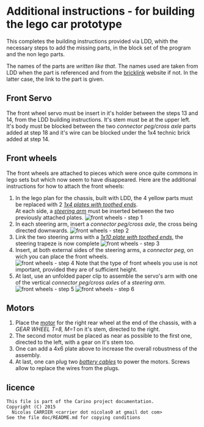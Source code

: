 # Additional instructions - for building the lego car prototype

This completes the building instructions provided via LDD, whith the necessary
steps to add the missing parts, in the block set of the program and the non lego
parts.

The names of the parts are *written like that*. The names used are taken from
LDD when the part is referenced and from the [bricklink][bricklink] website if
not. In the latter case, the link to the part is given.

## Front Servo

The front wheel servo must be insert in it's holder between the steps 13 and 14,
from the LDD building instructions. It's stem must be at the upper left. It's
body must be blocked between the two *connector peg/cross axle* parts added at
step 18 and it's wire can be blocked under the 1x4 technic brick added at step
14.

## Front wheels

The front wheels are attached to pieces which were once quite commons in lego
sets but which now seem to have disappeared. Here are the additional
instructions for how to attach the front wheels:  

1. In the lego plan for the chassis, built with LDD, the 4 yellow parts must be
   replaced with 2 [*1x4 plates with toothed ends*][plate-1x4-toothed-ends].  
   At each side, a [*steering arm*][steering-arm] must be inserted between the
   two previously attached plates.
   ![front wheels - step 1](additional_inscructions-images/front-wheels-1.png)
2. In each steering arm, insert a *connector peg/cross axle*, the cross being
   directed downwards.
   ![front wheels - step 2](additional_inscructions-images/front-wheels-2.png)
3. Link the two steering arms with a [*1x10 plate with toothed
   ends*][plate-1x10-toothed-ends], the steering trapeze is now complete
   ![front wheels - step 3](additional_inscructions-images/front-wheels-3.png)
4. Insert, at both external sides of the steering arms, a *connector peg*, on
   wich you can place the front wheels.  
   ![front wheels - step 4](additional_inscructions-images/front-wheels-4.png)
   Note that the type of front wheels you use is not important, provided they
   are of sufficient height.
5. At last, use an unfolded paper clip to assemble the servo's arm with one of
   the vertical *connector peg/cross axle*s of a *steering arm*.
   ![front wheels - step 5](additional_inscructions-images/front-wheels-5.png)
   ![front wheels - step 6](additional_inscructions-images/front-wheels-6.png)


## Motors

1. Place the [motor][electric-motor-4.5V] for the right rear wheel at the end of
   the chassis, with a *GEAR WHEEL T=8, M=1* on it's stem, directed to the
   right.
2. The second motor must be placed as near as possible to the first one,
   directed to the left, with a gear on it's stem too.
3. One can add a 4x6 plate above to increase the overall robustness of the
   assembly.
4. At last, one can plug two [*battery cables*][4.5V-motor-battery-cables] to
   power the motors. Screws allow to replace the wires from the plugs.

## licence

    This file is part of the Carino project documentation.
    Copyright (C) 2015
      Nicolas CARRIER <carrier dot nicolas0 at gmail dot com>
    See the file doc/README.md for copying conditions

[bricklink]: http://www.bricklink.com
[electric-motor-4.5V]: http://www.bricklink.com/catalogItem.asp?P=6216m
[plate-1x4-toothed-ends]: http://www.bricklink.com/catalogItem.asp?P=4263
[plate-1x10-toothed-ends]: http://www.bricklink.com/catalogItem.asp?P=2719
[steering-arm]: http://www.bricklink.com/catalogItem.asp?P=4261
[4.5V-motor-battery-cables]: http://www.bricklink.com/catalogItem.asp?S=4-5

